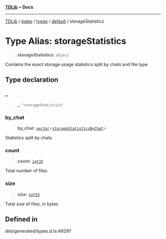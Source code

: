[**TDLib**](../../../../../../README.md) • **Docs**

***

[TDLib](../../../../../../modules.md) / [index](../../../../../README.md) / [types](../../../README.md) / [default](../README.md) / storageStatistics

# Type Alias: storageStatistics

> **storageStatistics**: `object`

Contains the exact storage usage statistics split by chats and file type

## Type declaration

### \_

> **\_**: `"storageStatistics"`

### by\_chat

> **by\_chat**: [`vector`](vector.md)\<[`storageStatisticsByChat`](storageStatisticsByChat-1.md)\>

Statistics split by chats

### count

> **count**: [`int32`](int32-1.md)

Total number of files

### size

> **size**: [`int53`](int53-1.md)

Total size of files, in bytes

## Defined in

dist/generated/types.d.ts:49297
